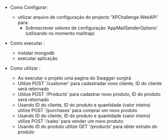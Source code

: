 - Como Configurar:
  - utilizar arquivo de configuração do projecto 'XPChallenge.WebAPI' para:
    - Sobrescrever valores de configuração 'AppMailSenderOptions' (utilizando no momento mailtrap)

- Como executar :
  - instalar mongodb
  - executar aplicação

- Como utilizar :
  - Ao executar o projeto uma pagina do Swagger surgirá
  - Utilize POST '/customer' para cadastradar novo cliente, ID do cliente será retornado
  - Utilize POST '/Products' para cadastrar novo produto, ID do produto será retornado
  - Usando ID do cliente, ID do produto e quantidade (valor inteiro) utilize POST '/purchases' para comprar um novo produto
  - Usando ID do cliente, ID do produto e quantidade (valor inteiro) utilize POST '/sales' para vender um novo produto
  - Usando ID do produto utilize GET '/products' para obter extrato do produto
  
